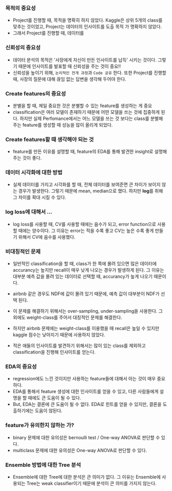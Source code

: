 

### 목적의 중요성

-  Project를 진행할 때, 목적을 명확히 하지 않았다. Kaggle은 상위 5개의 class를 맞추는 것이었고, Project는 데이터의 인사이트를 도출 목적 가 명확하지 않았다.
-  그래서 Project를 진행할 때, 데이터를 



### 신뢰성의 중요성

- 데이터 분석의 목적은 '사장에게 자신이 만든 인사이트를 납득' 시키는 것이다. 그렇기 때문에 인사이트를 발표할 때 신뢰성을 주는 것이  중요!!
- 신뢰성을 높이기 위해, `논리적인 전개 과정`과 `Code 공유` 한다. 또한 Project를 진행할 때, 사장의 질문에 대해 끊임 없는 답변을 생각해 두어야 한다.



### Create features의 중요성

-  분별을 할 때, 제일 중요한 것은 분별할 수 있는 feature를 생성하는 게 중요
-  classification은 여러 모델이 존재하기 때문에 어떤 모델을 쓰는 것에 집중하게 된다. 하지만 실제 Perfomance에서는 어느 모델을 쓰는 것 보다는 class를 분별해 주는 feature를 생성할 때 성능을 많이 올리게 되었다.



### Create features할 때 생각해야 되는 것

- feature를 만든 이유를 설명할 때, feature의 EDA를 통해 발견한 insight로 설명해 주는 것이 좋다.



### 데이터 시각화에 대한 방법

- 실제 데이터를 가지고 시각화를 할 때, 전체 데이터를 보여준면 큰 차이가 보이지 않는 경우가 발생한다. 그렇기 때문에 mean, median으로 했다. 하지만 **log**를 취해 그 차이를 확대 시킬 수 있다.



### log loss에 대해서 ...

- log loss를 사용할 때, CV를 사용할 때에는 음수가 되고, error function으로 사용할 때에는 양수이다. 그 이유는 error는 적을 수록 좋고 CV는 높은 수록 좋게 만들기 위해서 CV에 음수를 사용했다.



### 비대칭적인 문제

- 일반적인 classification을 할 때, class가 한 쪽에 몰려 있으면 많은 데이터에 accurancy는 높지만 recall이 매우 낮게 나오는 경우가 발생하게 된다. 그 이유는 대부분 예측 값을 몰려 있는 데이터로 선택할 때, accurancy가 높게 나오기 때문이다.
- airbnb 같은 경우도 NDF에 값이 몰려 있기 때문에, 예측 값이 대부분이 NDF가 선택 된다.
- 이 문제를 해결하기 위해서는 over-sampling, under-sampling을 사용한다. 그 외에도 weight-class를 주어서 대칭적인 문제를 해결한다.
- 하지만 airbnb 문제에는 weight-class를 이용했을 때 recall은 높일 수 있지만 kaggle 점수는 낮아지기 때문에 사용하지 않았다.



- 적은 애들의 인사이트를 발견하기 위해서는 많이 있는 class를 제외하고 classification을 진행해 인사이트를 얻는다.  



### EDA의 중요성

- regression에도 느낀 것이지만 사용하는 feature들에 대해서 아는 것이 매우 중요하다. 
- EDA를 통해서 feature 생성에 대한 인사이트를 얻을 수 있고, 다른 사람들에게 설명을 할 때에도 큰 도움이 될 수 있다.
- But, EDA는 결론에 큰 도움이 될 수 없다. EDA로 힌트를 얻을 수 있지만, 결론을 도출하기에는 도움이 않된다.



### feature가 유의한지 않하는 가?

- binary 문제에 대한 유의성은 bernoulli test / One-way ANOVA로 판단할 수 있다.
- multiclass 문제에 대한 유의성은 One-way ANOVA로 판단할 수 있다.



### Ensemble 방법에 대한 Tree 분석

- Ensemble에 대한 Tree에 대한 분석은 큰 의미가 없다. 그 이유는 Ensemble에 사용되는 Tree는 weak classifier이기 때문에 분석이 큰 의미를 가지지 않는다. 